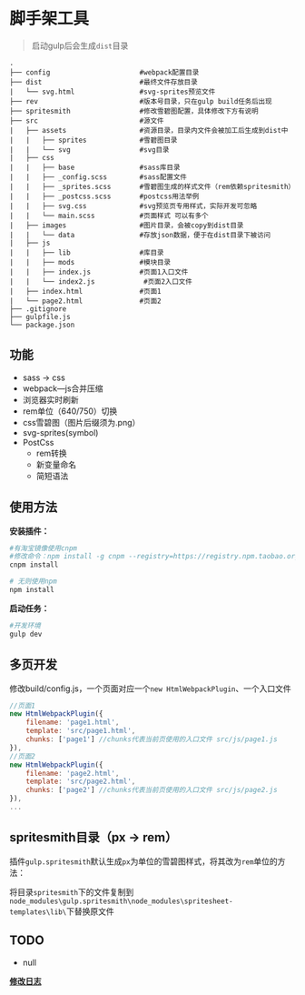 # 脚手架工具

> 启动gulp后会生成`dist`目录

```
.
├── config                      #webpack配置目录
├── dist                        #最终文件存放目录
|   └── svg.html                #svg-sprites预览文件
├── rev                         #版本号目录，只在gulp build任务后出现
├── spritesmith                 #修改雪碧图配置，具体修改下方有说明
├── src                         #源文件
|   ├── assets                  #资源目录，目录内文件会被加工后生成到dist中
|   |   ├── sprites             #雪碧图目录
|   |   └── svg                 #svg目录
|   ├── css                    
|   |   ├── base                #sass库目录
|   |   ├── _config.scss        #sass配置文件
|   |   ├── _sprites.scss       #雪碧图生成的样式文件（rem依赖spritesmith）
|   |   ├── _postcss.scss       #postcss用法举例
|   |   ├── svg.css             #svg预览页专用样式，实际开发可忽略
|   |   └── main.scss           #页面样式 可以有多个
|   ├── images                  #图片目录，会被copy到dist目录
|   |   └── data                #存放json数据，便于在dist目录下被访问
|   ├── js                      
|   |   ├── lib                 #库目录
|   |   ├── mods                #模块目录
|   |   ├── index.js            #页面1入口文件
|   |   └── index2.js            #页面2入口文件
|   ├── index.html              #页面1
|   └── page2.html              #页面2
├── .gitignore     
├── gulpfile.js                 
└── package.json
```

## 功能

- sass -> css
- webpack—js合并压缩
- 浏览器实时刷新
- rem单位（640/750）切换
- css雪碧图（图片后缀须为.png）
- svg-sprites(symbol)
- PostCss
    - rem转换
    - 新变量命名
    - 简短语法

## 使用方法

**安装插件：**

```ruby
#有淘宝镜像使用cnpm
#修改命令：npm install -g cnpm --registry=https://registry.npm.taobao.org
cnpm install

# 无则使用npm
npm install
```

**启动任务：**

```ruby
#开发环境
gulp dev
```

## 多页开发

修改build/config.js，一个页面对应一个`new HtmlWebpackPlugin`、一个入口文件

```javascript
//页面1
new HtmlWebpackPlugin({
    filename: 'page1.html',
    template: 'src/page1.html',
    chunks: ['page1'] //chunks代表当前页使用的入口文件 src/js/page1.js
}),
//页面2
new HtmlWebpackPlugin({
    filename: 'page2.html',
    template: 'src/page2.html',
    chunks: ['page2'] //chunks代表当前页使用的入口文件 src/js/page2.js
}),
...
```

## spritesmith目录（px -> rem）

插件`gulp.spritesmith`默认生成`px`为单位的雪碧图样式，将其改为`rem`单位的方法：

将目录`spritesmith`下的文件复制到`node_modules\gulp.spritesmith\node_modules\spritesheet-templates\lib\`下替换原文件


## TODO

- null

**[修改日志](Log.md)**
